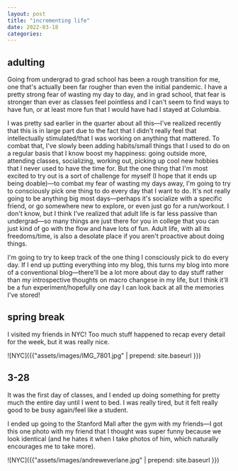 ```yaml
---
layout: post
title: "incrementing life"
date: 2022-03-18
categories:
---
```


## adulting

Going from undergrad to grad school has been a rough transition for me, one that's actually been far rougher than even the initial pandemic. I have a pretty strong fear of wasting my day to day, and in grad school, that fear is stronger than ever as classes feel pointless and I can't seem to find ways to have fun, or at least more fun that I would have had I stayed at Columbia.

I was pretty sad earlier in the quarter about all this—I've realized recently that this is in large part due to the fact that I didn't really feel that intellectually stimulated/that I was working on anything that mattered. To combat that, I've slowly been adding habits/small things that I used to do on a regular basis that I know boost my happiness: going outside more, attending classes, socializing, working out, picking up cool new hobbies that I never used to have the time for. But the one thing that I'm most excited to try out is a sort of challenge for myself (I hope that it ends up being doable)—to combat my fear of wasting my days away, I'm going to try to consciously pick one thing to do every day that I want to do. It's not really going to be anything big most days—perhaps it's socialize with a specific friend, or go somewhere new to explore, or even just go for a run/workout. I don't know, but I think I've realized that adult life is far less passive than undergrad—so many things are just there for you in college that you can just kind of go with the flow and have lots of fun. Adult life, with all its freedoms/time, is also a desolate place if you aren't proactive about doing things.

I'm going to try to keep track of the one thing I consciously pick to do every day. If I end up putting everything into my blog, this turns my blog into more of a conventional blog—there'll be a lot more about day to day stuff rather than my introspective thoughts on macro changese in my life, but I think it'll be a fun experiment/hopefully one day I can look back at all the memories I've stored!

## spring break

I visited my friends in NYC! Too much stuff happened to recap every detail for the week, but it was really nice.

![NYC]({{"assets/images/IMG_7801.jpg" | prepend: site.baseurl }})

## 3-28

It was the first day of classes, and I ended up doing something for pretty much the entire day until I went to bed. I was really tired, but it felt really good to be busy again/feel like a student.

I ended up going to the Stanford Mall after the gym with my friends—I got this one photo with my friend that I thought was super funny because we look identical (and he hates it when I take photos of him, which naturally encourages me to take more).

![NYC]({{"assets/images/andreweverlane.jpg" | prepend: site.baseurl }})
